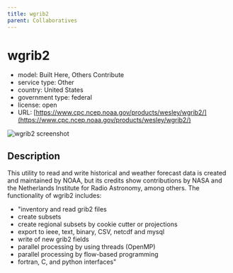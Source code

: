 ```yaml
---
title: wgrib2
parent: Collaboratives
---
```


# wgrib2

- model: Built Here, Others Contribute
- service type: Other
- country: United States
- government type: federal
- license: open
- URL: [https://www.cpc.ncep.noaa.gov/products/wesley/wgrib2/](https://www.cpc.ncep.noaa.gov/products/wesley/wgrib2/)

![wgrib2 screenshot](images/wgrib2.png)

## Description
This utility to read and write historical and weather forecast data is created and maintained by NOAA, but its credits show contributions by NASA and the Netherlands Institute for Radio Astronomy, among others. The functionality of wgrib2 includes:

- "inventory and read grib2 files
- create subsets
- create regional subsets by cookie cutter or projections
- export to ieee, text, binary, CSV, netcdf and mysql
- write of new grib2 fields
- parallel processing by using threads (OpenMP)
- parallel processing by flow-based programming
- fortran, C, and python interfaces"

